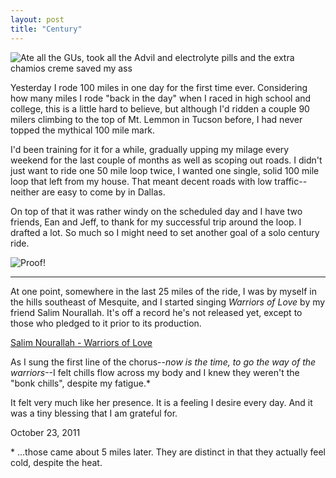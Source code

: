 ```yaml
---
layout: post
title: "Century"
---
```


<img src="http://farm7.static.flickr.com/6052/6274588147_7737f82279.jpg" title="Ate all the GUs, took all the Advil and electrolyte pills and the extra chamios creme saved my ass">

Yesterday I rode 100 miles in one day for the first time ever. Considering how many miles I rode "back in the day" when I raced in high school and college, this is a little hard to believe, but although I'd ridden a couple 90 milers climbing to the top of Mt. Lemmon in Tucson before, I had never topped the mythical 100 mile mark.

I'd been training for it for a while, gradually upping my milage every weekend for the last couple of months as well as scoping out roads. I didn't just want to ride one 50 mile loop twice, I wanted one single, solid 100 mile loop that left from my house. That meant decent roads with low traffic--neither are easy to come by in Dallas.

On top of that it was rather windy on the scheduled day and I have two friends, Ean and Jeff, to thank for my successful trip around the loop. I drafted a lot. So much so I might need to set another goal of a solo century ride.

![Proof!](http://farm7.static.flickr.com/6224/6274589513_9dfc697f83.jpg)

<hr>

At one point, somewhere in the last 25 miles of the ride, I was by myself in the hills southeast of Mesquite, and I started singing _Warriors of Love_ by my friend Salim Nourallah. It's off a record he's not released yet, except to those who pledged to it prior to its production.

<span class="audioplayer"><span id="audioplayer_1"><a href="http://danielsjourney.com/files/08%20Warriors%20of%20Love.mp3">Salim Nourallah - Warriors of Love</a></span></span>

As I sung the first line of the chorus--_now is the time, to go the way of the warriors_--I felt chills flow across my body and I knew they weren't the "bonk chills", despite my fatigue.* 

It felt very much like her presence. It is a feeling I desire every day. And it was a tiny blessing that I am grateful for.

<p class="date">October 23, 2011</p>

<p class="postscript">* ...those came about 5 miles later. They are distinct in that they actually feel cold, despite the heat.

<script type="text/javascript">  
  $(function(){
    AudioPlayer.embed("audioplayer_1", {soundFile: "http://danielsjourney.com/files/08%20Warriors%20of%20Love.mp3",  
        titles: "Warriors of Love",  
        artists: "Salim Nourallah"});
  });
</script>